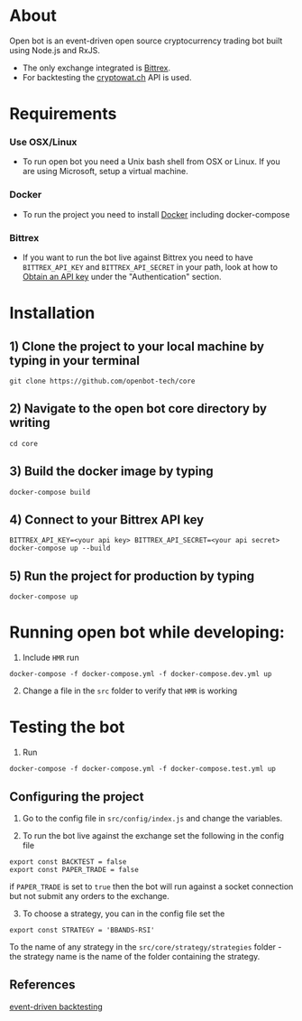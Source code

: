 # About

Open bot is an event-driven open source cryptocurrency trading bot built using Node.js and RxJS.
- The only exchange integrated is [Bittrex](https://bittrex.com/).
- For backtesting the [cryptowat.ch](https://cryptowat.ch/) API is used.

# Requirements

### Use OSX/Linux
- To run open bot you need a Unix bash shell from OSX or Linux. If you are using Microsoft, setup a virtual machine. 

### Docker

- To run the project you need to install [Docker](https://www.docker.com/) including docker-compose

### Bittrex

- If you want to run the bot live against Bittrex you need to have `BITTREX_API_KEY` and `BITTREX_API_SECRET` in your path, look at how to [Obtain an API key](https://bittrex.github.io/api/v1-1) under the "Authentication" section.

# Installation

## 1) Clone the project to your local machine by typing in your terminal

`git clone https://github.com/openbot-tech/core`

## 2) Navigate to the open bot core directory by writing

`cd core`

## 3) Build the docker image by typing

`docker-compose build`

## 4) Connect to your Bittrex API key

`BITTREX_API_KEY=<your api key> BITTREX_API_SECRET=<your api secret> docker-compose up --build`

## 5) Run the project for production by typing

`docker-compose up`

# Running open bot while developing:


1) Include `HMR` run

 `docker-compose -f docker-compose.yml -f docker-compose.dev.yml up`

2) Change a file in the `src` folder to verify that `HMR` is working

# Testing the bot

1) Run

`docker-compose -f docker-compose.yml -f docker-compose.test.yml up`

## Configuring the project

1) Go to the config file in `src/config/index.js` and change the variables.

2) To run the bot live against the exchange set the following in the config file

```
export const BACKTEST = false
export const PAPER_TRADE = false
```

if `PAPER_TRADE` is set to `true` then the bot will run against a socket connection but not submit any orders to the exchange.

3) To choose a strategy, you can in the config file set the

```
export const STRATEGY = 'BBANDS-RSI'
```

To the name of any strategy in the `src/core/strategy/strategies` folder - the strategy name is the name of the folder containing the strategy.

## References

[event-driven backtesting](https://www.quantstart.com/articles/Event-Driven-Backtesting-with-Python-Part-I)
